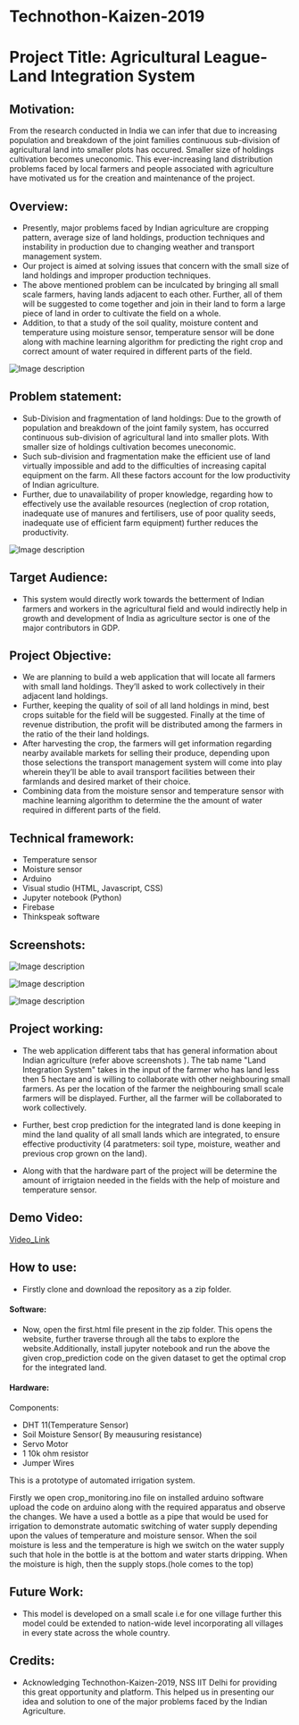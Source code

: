 # Technothon-Kaizen-2019
# Project Title: Agricultural League- Land Integration System

## Motivation:
From the research conducted in India we can infer that due to increasing population and breakdown of the joint families continuous sub-division of agricultural land into smaller plots has occured. Smaller size of holdings cultivation becomes uneconomic. This ever-increasing land distribution problems faced by local farmers and people associated with agriculture have motivated us for the creation and maintenance of the project.

## Overview:
+ Presently, major problems faced by Indian agriculture are cropping pattern, average size of land holdings, production techniques and instability in production due to changing weather and transport management system.
+ Our project is aimed at solving issues that concern with the small size of land holdings and improper production techniques. 
+ The above mentioned problem can be inculcated by bringing all small scale farmers, having lands adjacent to each other. Further, all of them will be suggested to come together and join in their land to form a large piece of land in order to cultivate the field on a whole.
+ Addition, to that a study of the soil quality, moisture content and temperature using moisture sensor, temperature sensor will be done along with machine learning algorithm for predicting the right crop and correct amount of water required in different parts of the field.

![Image description](https://github.com/Ragini132/Technothon-Kaizen-2019/blob/master/India_land_distribution.png)

## Problem statement:
+ Sub-Division and fragmentation of land holdings: Due to the growth of population and breakdown of the joint family system, has occurred continuous sub-division of agricultural land into smaller plots. With smaller size of holdings cultivation becomes uneconomic.
+ Such sub-division and fragmentation make the efficient use of land virtually impossible and add to the difficulties of increasing capital equipment on the farm. All these factors account for the low productivity of Indian agriculture.
+ Further, due to unavailability of proper knowledge, regarding how to effectively use the available resources (neglection of crop rotation, inadequate use of manures and fertilisers, use of poor quality seeds, inadequate use of efficient farm equipment) further reduces the productivity.

![Image description](https://github.com/Ragini132/Technothon-Kaizen-2019/blob/master/Farmer_land_share.png)

## Target Audience:
+ This system would directly work towards the betterment of Indian farmers and workers in the agricultural field and would indirectly help in growth and development of India as agriculture sector is one of the major contributors in GDP.

## Project Objective:
+ We are planning to build a web application that will locate all farmers with small land holdings. They’ll asked to work collectively in their adjacent land holdings.
+ Further, keeping the quality of soil of all land holdings in mind, best crops suitable for the field will be suggested. Finally at the time of revenue distribution, the profit will be distributed among the farmers in the ratio of the their land holdings.
+ After harvesting the crop, the farmers will get information regarding nearby available markets for selling their produce, depending upon those selections the transport management system will come into play wherein they’ll be able to avail transport facilities between their  farmlands and desired market of their choice.
+ Combining data from the moisture sensor and temperature sensor with machine learning algorithm to determine the the amount of water required in different parts of the field.

## Technical framework:
+ Temperature sensor
+ Moisture sensor
+ Arduino
+ Visual studio (HTML, Javascript, CSS)
+ Jupyter notebook (Python)
+ Firebase
+ Thinkspeak software

## Screenshots:
![Image description](https://github.com/Ragini132/Technothon-Kaizen-2019/blob/master/hardware_image.jpeg)

![Image description](https://github.com/Ragini132/Technothon-Kaizen-2019/blob/master/home_page.png)

![Image description](https://github.com/Ragini132/Technothon-Kaizen-2019/blob/master/Sensor_values.JPG)


## Project working:

+ The web application different tabs that has general information about Indian agriculture (refer above screenshots ). The tab name "Land Integration System" takes in the input of the farmer who has land less then 5 hectare and is willing to collaborate with other neighbouring small farmers. As per the location of the farmer the neighbouring small scale farmers will be displayed. Further, all the farmer will be collaborated to work collectively.

+ Further, best crop prediction for the integrated land is done keeping in mind the land quality of all small lands which are integrated, to ensure effective productivity (4 paratmeters: soil type, moisture, weather and previous crop grown on the land).

+ Along with that the hardware part of the project will be determine the amount of irrigtaion needed in the fields with the help of moisture and temperature sensor.

## Demo Video:

[Video_Link](https://youtu.be/FnbFHaWZXTU)

## How to use:
+ Firstly clone and download the repository as a zip folder.

#### Software:

+ Now, open the first.html file present in the zip folder. This opens the website, further traverse through all the tabs to explore the website.Additionally, install jupyter notebook and run the above the given crop_prediction code on the given dataset to get the optimal crop for the integrated land.

#### Hardware:

Components:
+ DHT 11(Temperature Sensor)
+ Soil Moisture Sensor( By meausuring resistance) 
+ Servo Motor
+ 1 10k ohm resistor
+ Jumper Wires

This is a prototype of automated irrigation system.  

Firstly we open crop_monitoring.ino file on installed arduino software upload the code on arduino along with the required apparatus and observe the changes. We have a used a bottle as a pipe that would be used for irrigation to demonstrate automatic switching of water supply depending upon the values of temperature and moisture sensor. When the soil moisture is less and the temperature is high we switch on the water supply such that hole in the bottle is at the bottom and water starts dripping. When the moisture is high, then the supply stops.(hole comes to the top)

## Future Work:

+ This model is developed on a small scale i.e for one village further this model could be extended to nation-wide level incorporating all villages in every state across the whole country.

## Credits:

+ Acknowledging Technothon-Kaizen-2019, NSS IIT Delhi for providing this great opportunity and platform. This helped us in presenting our idea and solution to one of the major problems faced by the Indian Agriculture.

